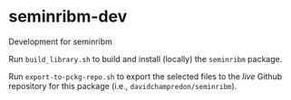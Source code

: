 # seminribm-dev
Development for seminribm

Run `build_library.sh` to build and install (locally) the `seminribm` package.

Run `export-to-pckg-repo.sh` to export the selected files to the _live_ Github repository for this package (i.e., `davidchampredon/seminribm`). 

